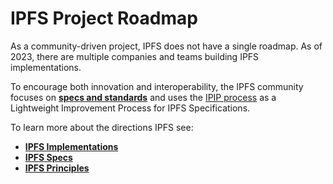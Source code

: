 # IPFS Project Roadmap 

As a community-driven project, IPFS does not have a single roadmap. As of 2023, there are multiple companies and teams building IPFS implementations. 

To encourage both innovation and interoperability, the IPFS community focuses on [**specs and standards**](https://specs.ipfs.tech/) and uses the [IPIP process](https://specs.ipfs.tech/meta/ipip-process/) as a Lightweight Improvement Process for IPFS Specifications.

To learn more about the directions IPFS see:
- [**IPFS Implementations**](https://docs.ipfs.tech/concepts/ipfs-implementations/)
- [**IPFS Specs**](https://specs.ipfs.tech/)
- [**IPFS Principles**](https://specs.ipfs.tech/architecture/principles/)
